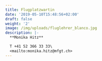 ```yaml
---
title: Flugplatzwartin
date: '2019-05-10T15:48:56+02:00'
draft: false
weight: '2'
image: /img/uploads/fluglehrer_blanco.jpg
description: |-
  **Monika Hitz**

  T +41 52 366 33 33\
  <mailto:monika.hitz@mfgt.ch>
---
```


